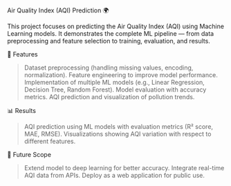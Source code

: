 Air Quality Index (AQI) Prediction 🌍

This project focuses on predicting the Air Quality Index (AQI) using Machine Learning models.
It demonstrates the complete ML pipeline — from data preprocessing and feature selection to training, evaluation, and results.


📌 Features

>Dataset preprocessing (handling missing values, encoding, normalization).
>Feature engineering to improve model performance.
>Implementation of multiple ML models (e.g., Linear Regression, Decision Tree, Random Forest).
>Model evaluation with accuracy metrics.
>AQI prediction and visualization of pollution trends.


📊 Results
>AQI prediction using ML models with evaluation metrics (R² score, MAE, RMSE).
>Visualizations showing AQI variation with respect to different features.


🎯 Future Scope
>Extend model to deep learning for better accuracy.
>Integrate real-time AQI data from APIs.
>Deploy as a web application for public use.
